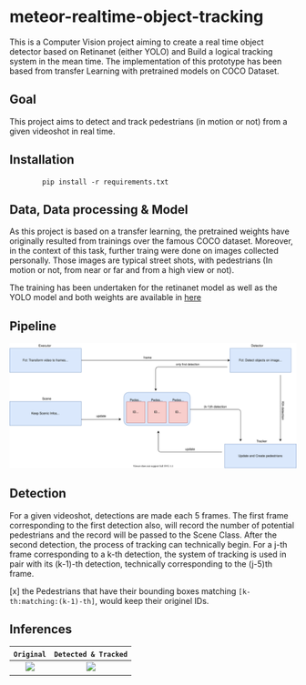 # meteor-realtime-object-tracking

This is a Computer Vision project aiming to create a real time object detector based on Retinanet (either YOLO) and Build a logical tracking system in the mean time. The implementation of this prototype has been based from transfer Learning with pretrained models on COCO Dataset.



## Goal 

This project aims to detect and track pedestrians (in motion or not) from a given videoshot in real time.

## Installation 

            pip install -r requirements.txt

## Data, Data processing & Model

As this project is based on a transfer learning, the pretrained weights have originally resulted from trainings over the famous COCO dataset. Moreover, in the context of this task, further traing were done on images collected personally. Those images are typical street shots, with pedestrians (In motion or not, from near or far and from a high view or not).

The training has been undertaken for the retinanet model as well as the YOLO model and both weights are available in [here]()

## Pipeline
      
<p align="center">
  <img src="https://github.com/IsmaelMekene/meteor-realtime-object-tracking/blob/main/data/pipeline.svg"/>
</p>


## Detection

For a given videoshot, detections are made each 5 frames. The first frame corresponding to the first detection also, will record the number of potential pedestrians and the record will be passed to the Scene Class. After the second detection, the process of tracking can technically begin.
For a j-th frame corresponding to a k-th detection, the system of tracking is used in pair with its (k-1)-th detection, technically corresponding to the (j-5)th frame.

 [x] the Pedestrians that have their bounding boxes matching `[k-th:matching:(k-1)-th]`, would keep their originel IDs.

## Inferences

`Original`             |  `Detected & Tracked`
:-------------------------:|:-------------------------:
![](https://github.com/IsmaelMekene/meteor-realtime-object-tracking/blob/main/data/testvid.gif)  |  ![](https://github.com/IsmaelMekene/meteor-realtime-object-tracking/blob/main/data/detection.gif)



